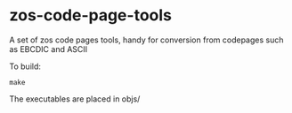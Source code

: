 # zos-code-page-tools
A set of zos code pages tools, handy for conversion from codepages such as EBCDIC and ASCII

To build:
```
make
```

The executables are placed in objs/ 
